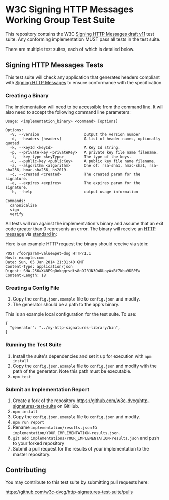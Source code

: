 # W3C Signing HTTP Messages Working Group Test Suite

This repository contains the W3C
[Signing HTTP Messages draft v11](https://tools.ietf.org/html/draft-cavage-http-signatures-11) test suite.
Any conforming implementation MUST pass all tests in the test suite.

There are multiple test suites, each of which is detailed below.

## Signing HTTP Messages Tests

This test suite will check any application that generates headers compliant with
[Signing HTTP Messages](https://tools.ietf.org/html/draft-cavage-http-signatures)
to ensure conformance with the specification.


### Creating a Binary
The implementation will need to be accessible from the command line.
It will also need to accept the following command line parameters:

```
Usage: <implementation_binary> <command> [options]

Options:
  -V, --version                    output the version number
  -d, --headers [headers]          A list of header names, optionally quoted
  -k, --keyId <keyId>              A Key Id string.
  -p, --private-key <privateKey>   A private key file name filename.
  -t, --key-type <keyType>         The type of the keys.
  -u, --public-key <publicKey>     A public key file name filename.
  -a, --algorithm <algorithm>      One of: rsa-sha1, hmac-sha1, rsa-sha256, hmac-sha256, hs2019.
  -c, --created <created>          The created param for the signature.
  -e, --expires <expires>          The expires param for the signature.
  -h, --help                       output usage information

Commands:
  canonicalize
  sign
  verify
```
All tests will run against the implementation's binary and assume that an exit code greater
than 0 represents an error.
The binary will receive an [HTTP message](https://developer.mozilla.org/en-US/docs/Web/HTTP/Messages) via [standard in](https://en.wikipedia.org/wiki/Standard_streams):

Here is an example HTTP request the binary should receive via stdin:
```
POST /foo?param=value&pet=dog HTTP/1.1
Host: example.com
Date: Sun, 05 Jan 2014 21:31:40 GMT
Content-Type: application/json
Digest: SHA-256=X48E9qOokqqrvdts8nOJRJN3OWDUoyWxBf7kbu9DBPE=
Content-Length: 18
```

### Creating a Config File
1. Copy the `config.json.example` file to `config.json` and modify.
2. The generator should be a path to the app's binary.

This is an example local configuration for the test suite. To use:
```
{
  "generator": "../my-http-signatures-library/bin",
}
```

### Running the Test Suite

1. Install the suite's dependencies and set it up for execution with
  ``npm install``
2. Copy the `config.json.example` file to `config.json` and modify with
  the path of the generator. Note this path must be executable.
3. ``npm test``

### Submit an Implementation Report

1. Create a fork of the repository <https://github.com/w3c-dvcg/http-signatures-test-suite> on GitHub.
2. ``npm install``
3. Copy the `config.json.example` file to `config.json` and modify.
4. ``npm run report``
5. Rename ``implementation/results.json`` to
   ``implementation/YOUR_IMPLEMENTATION-results.json``.
6. ``git add implementations/YOUR_IMPLEMENTATION-results.json`` and push to your forked repository
7. Submit a pull request for the results of your implementation to the master repository.

## Contributing

You may contribute to this test suite by submitting pull requests here:

<https://github.com/w3c-dvcg/http-signatures-test-suite/pulls>
